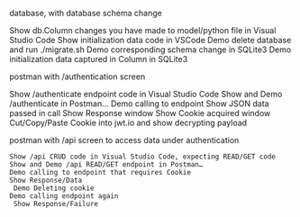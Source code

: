 database, with database schema change

Show db.Column changes you have made to model/python file in Visual Studio Code
Show initialization data code in VSCode
Demo delete database and run ./migrate.sh
Demo corresponding schema change in SQLite3
Demo initialization data captured in Column in SQLite3

postman with /authentication screen

 Show /authenticate endpoint code in Visual Studio Code
 Show and Demo /authenticate in Postman…
 Demo calling to endpoint
 Show JSON data passed in call
 Show Response window
 Show Cookie acquired window
 Cut/Copy/Paste Cookie into jwt.io and show decrypting payload

postman with /api screen to access data under authentication

    Show /api CRUD code in Visual Studio Code, expecting READ/GET code
    Show and Demo /api READ/GET endpoint in Postman…
    Demo calling to endpoint that requires Cookie
    Show Response/Data
     Demo Deleting cookie
    Demo calling endpoint again
     Show Response/Failure